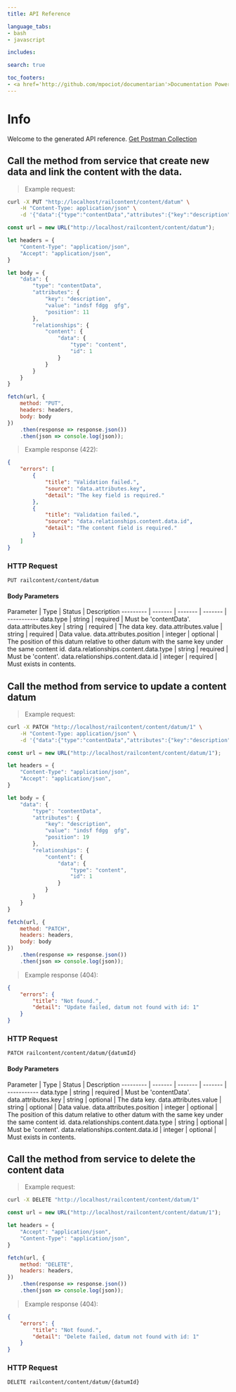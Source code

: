 ```yaml
---
title: API Reference

language_tabs:
- bash
- javascript

includes:

search: true

toc_footers:
- <a href='http://github.com/mpociot/documentarian'>Documentation Powered by Documentarian</a>
---
```

<!-- START_INFO -->
# Info

Welcome to the generated API reference.
[Get Postman Collection](http://localhost/../../../docs-new/collection.json)

<!-- END_INFO -->

<!-- START_2897a4200e3365f16bdc09c4a556e35c -->
## Call the method from service that create new data and link the content with the data.

> Example request:

```bash
curl -X PUT "http://localhost/railcontent/content/datum" \
    -H "Content-Type: application/json" \
    -d '{"data":{"type":"contentData","attributes":{"key":"description","value":"indsf fdgg  gfg","position":11},"relationships":{"content":{"data":{"type":"content","id":1}}}}}'

```
```javascript
const url = new URL("http://localhost/railcontent/content/datum");

let headers = {
    "Content-Type": "application/json",
    "Accept": "application/json",
}

let body = {
    "data": {
        "type": "contentData",
        "attributes": {
            "key": "description",
            "value": "indsf fdgg  gfg",
            "position": 11
        },
        "relationships": {
            "content": {
                "data": {
                    "type": "content",
                    "id": 1
                }
            }
        }
    }
}

fetch(url, {
    method: "PUT",
    headers: headers,
    body: body
})
    .then(response => response.json())
    .then(json => console.log(json));
```

> Example response (422):

```json
{
    "errors": [
        {
            "title": "Validation failed.",
            "source": "data.attributes.key",
            "detail": "The key field is required."
        },
        {
            "title": "Validation failed.",
            "source": "data.relationships.content.data.id",
            "detail": "The content field is required."
        }
    ]
}
```

### HTTP Request
`PUT railcontent/content/datum`

#### Body Parameters

Parameter | Type | Status | Description
--------- | ------- | ------- | ------- | -----------
    data.type | string |  required  | Must be 'contentData'.
    data.attributes.key | string |  required  | The data key.
    data.attributes.value | string |  required  | Data value. 
    data.attributes.position | integer |  optional  | The position of this datum relative to other datum with the same key under the same content id.
    data.relationships.content.data.type | string |  required  | Must be 'content'.
    data.relationships.content.data.id | integer |  required  | Must exists in contents.

<!-- END_2897a4200e3365f16bdc09c4a556e35c -->

<!-- START_fb363b9c870922ffa55b96a23cd5a425 -->
## Call the method from service to update a content datum

> Example request:

```bash
curl -X PATCH "http://localhost/railcontent/content/datum/1" \
    -H "Content-Type: application/json" \
    -d '{"data":{"type":"contentData","attributes":{"key":"description","value":"indsf fdgg  gfg","position":19},"relationships":{"content":{"data":{"type":"content","id":1}}}}}'

```
```javascript
const url = new URL("http://localhost/railcontent/content/datum/1");

let headers = {
    "Content-Type": "application/json",
    "Accept": "application/json",
}

let body = {
    "data": {
        "type": "contentData",
        "attributes": {
            "key": "description",
            "value": "indsf fdgg  gfg",
            "position": 19
        },
        "relationships": {
            "content": {
                "data": {
                    "type": "content",
                    "id": 1
                }
            }
        }
    }
}

fetch(url, {
    method: "PATCH",
    headers: headers,
    body: body
})
    .then(response => response.json())
    .then(json => console.log(json));
```

> Example response (404):

```json
{
    "errors": {
        "title": "Not found.",
        "detail": "Update failed, datum not found with id: 1"
    }
}
```

### HTTP Request
`PATCH railcontent/content/datum/{datumId}`

#### Body Parameters

Parameter | Type | Status | Description
--------- | ------- | ------- | ------- | -----------
    data.type | string |  required  | Must be 'contentData'.
    data.attributes.key | string |  optional  | The data key.
    data.attributes.value | string |  optional  | Data value. 
    data.attributes.position | integer |  optional  | The position of this datum relative to other datum with the same key under the same content id.
    data.relationships.content.data.type | string |  optional  | Must be 'content'.
    data.relationships.content.data.id | integer |  optional  | Must exists in contents.

<!-- END_fb363b9c870922ffa55b96a23cd5a425 -->

<!-- START_a4137a74763de18a36fc0ff882de62d3 -->
## Call the method from service to delete the content data

> Example request:

```bash
curl -X DELETE "http://localhost/railcontent/content/datum/1" 
```
```javascript
const url = new URL("http://localhost/railcontent/content/datum/1");

let headers = {
    "Accept": "application/json",
    "Content-Type": "application/json",
}

fetch(url, {
    method: "DELETE",
    headers: headers,
})
    .then(response => response.json())
    .then(json => console.log(json));
```

> Example response (404):

```json
{
    "errors": {
        "title": "Not found.",
        "detail": "Delete failed, datum not found with id: 1"
    }
}
```

### HTTP Request
`DELETE railcontent/content/datum/{datumId}`


<!-- END_a4137a74763de18a36fc0ff882de62d3 -->

